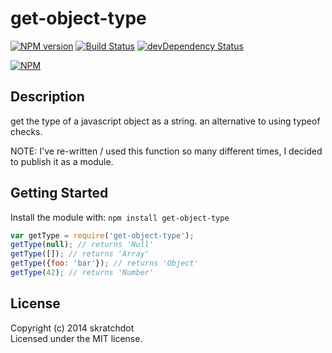 # get-object-type

[![NPM version](https://badge.fury.io/js/get-object-type.svg)](http://badge.fury.io/js/get-object-type)
[![Build Status](https://travis-ci.org/skratchdot/get-object-type.png?branch=master)](https://travis-ci.org/skratchdot/get-object-type)
[![devDependency Status](https://david-dm.org/skratchdot/get-object-type/dev-status.svg)](https://david-dm.org/skratchdot/get-object-type#info=devDependencies)

[![NPM](https://nodei.co/npm/get-object-type.svg)](https://npmjs.org/package/get-object-type)


## Description

get the type of a javascript object as a string.  an alternative to using typeof checks.

NOTE: I've re-written / used this function so many different times, I decided to publish it
as a module.

## Getting Started

Install the module with: `npm install get-object-type`

```javascript
var getType = require('get-object-type');
getType(null); // returns 'Null'
getType([]); // returns 'Array'
getType({foo: 'bar'}); // returns 'Object'
getType(42); // returns 'Number'
```

## License

Copyright (c) 2014 skratchdot  
Licensed under the MIT license.

